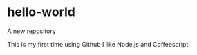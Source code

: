 # hello-world
A new repository

This is my first time using Github
I like Node.js and Coffeescript!
